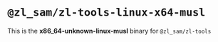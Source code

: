 # `@zl_sam/zl-tools-linux-x64-musl`

This is the **x86_64-unknown-linux-musl** binary for `@zl_sam/zl-tools`
